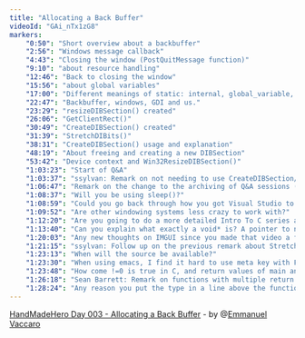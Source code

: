 ```yaml
---
title: "Allocating a Back Buffer"
videoId: "GAi_nTx1zG8"
markers:
    "0:50": "Short overview about a backbuffer"
    "2:56": "Windows message callback"
    "4:43": "Closing the window (PostQuitMessage function)"
    "9:10": "about resource handling"
    "12:46": "Back to closing the window"
    "15:56": "about global variables"
    "17:00": "Different meanings of static: internal, global_variable, local_persist"
    "22:47": "Backbuffer, windows, GDI and us."
    "23:29": "resizeDIBSection() created"
    "26:06": "GetClientRect()"
    "30:49": "CreateDIBSection() created"
    "31:39": "StretchDIBits()"
    "38:31": "CreateDIBSection() usage and explanation"
    "48:19": "About freeing and creating a new DIBSection"
    "53:42": "Device context and Win32ResizeDIBSection()"
    "1:03:23": "Start of Q&A"
    "1:03:37": "ssylvan: Remark on not needing to use CreateDIBSection/CreateCompatibleDC and just allocating the array ourselves"
    "1:06:47": "Remark on the change to the archiving of Q&A sessions (they are now combined with the main day video)"
    "1:08:37": "Will you be using sleep()?"
    "1:08:59": "Could you go back through how you got Visual Studio to cooperate?"
    "1:09:52": "Are other windowing systems less crazy to work with?"
    "1:12:20": "Are you going to do a more detailed Intro To C series alongside this one?"
    "1:13:40": "Can you explain what exactly a void* is? A pointer to nothing?"
    "1:20:03": "Any new thoughts on IMGUI since you made that video a few years ago?"
    "1:21:15": "ssylvan: Follow up on the previous remark about StretchDIBits, it can take a custom array as long as it is DWORD aligned"
    "1:23:13": "When will the source be available?"
    "1:23:30": "When using emacs, I find it hard to use meta key with F and B to skip words, how do you do it so fast?"
    "1:23:48": "How come !=0 is true in C, and return values of main and functions is 0 if everything is okay?"
    "1:26:18": "Sean Barrett: Remark on functions with multiple return values \"Pre ANSI C didn't allow return structs\""
    "1:28:24": "Any reason you put the type in a line above the function name?"
---
```


[HandMadeHero Day 003 - Allocating a Back Buffer](https://drive.google.com/open?id=0B6DxtsjMnvF8VXF0d2F0ZjNzUE0&authuser=0) - by @[Emmanuel Vaccaro](https://twitter.com/Mannilie)